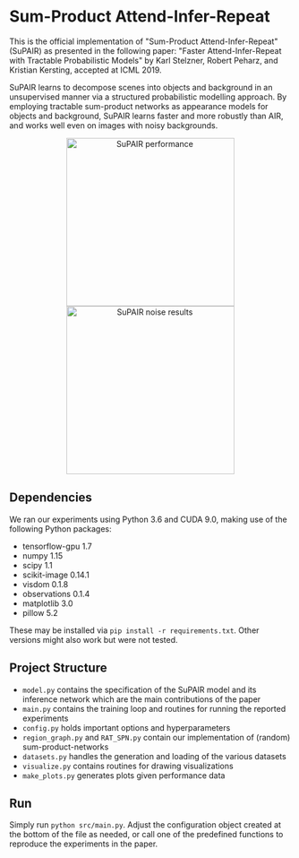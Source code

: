# Sum-Product Attend-Infer-Repeat

This is the official implementation of "Sum-Product Attend-Infer-Repeat" (SuPAIR) as presented in
the following paper: "Faster Attend-Infer-Repeat with Tractable Probabilistic Models" by Karl
Stelzner, Robert Peharz, and Kristian Kersting, accepted at ICML 2019.

SuPAIR learns to decompose scenes into objects and background in an unsupervised manner via a 
structured probabilistic modelling approach. By employing tractable sum-product networks as
appearance models for objects and background, SuPAIR learns faster and more robustly than AIR,
and works well even on images with noisy backgrounds.

<p align="center">
   <img src="https://raw.githubusercontent.com/stelzner/supair/master/images/count-accs.png" alt="SuPAIR performance" height="300">
   <img src="https://raw.githubusercontent.com/stelzner/supair/master/images/noise-results.png" alt="SuPAIR noise results" height="300">
</p>

## Dependencies
We ran our experiments using Python 3.6 and CUDA 9.0, making use of the following Python packages:

 * tensorflow-gpu 1.7
 * numpy 1.15
 * scipy 1.1
 * scikit-image 0.14.1
 * visdom 0.1.8
 * observations 0.1.4
 * matplotlib 3.0
 * pillow 5.2

These may be installed via `pip install -r requirements.txt`. Other versions might also work but
were not tested.

## Project Structure

 * `model.py` contains the specification of the SuPAIR model and its inference network which are
   the main contributions of the paper
 * `main.py` contains the training loop and routines for running the reported experiments
 * `config.py` holds important options and hyperparameters
 * `region_graph.py` and `RAT_SPN.py` contain our implementation of (random) sum-product-networks
 * `datasets.py` handles the generation and loading of the various datasets
 * `visualize.py` contains routines for drawing visualizations
 * `make_plots.py` generates plots given performance data

## Run
Simply run `python src/main.py`. Adjust the configuration object created at the bottom of the file as
needed, or call one of the predefined functions to reproduce the experiments in the paper.

